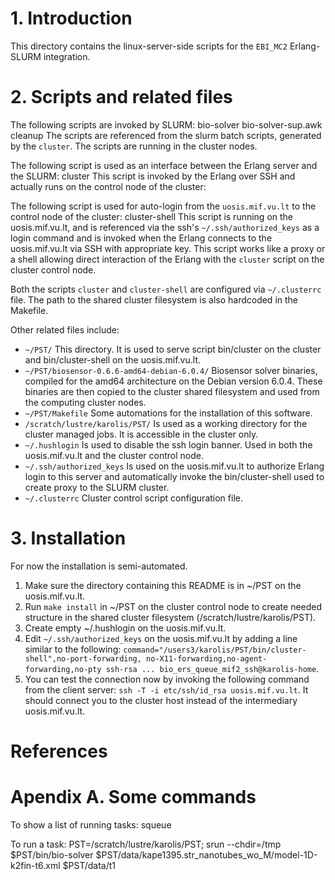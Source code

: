 # 1. Introduction

This directory contains the linux-server-side scripts for the `EBI_MC2`
Erlang-SLURM integration.


# 2. Scripts and related files

The following scripts are invoked by SLURM:
    bio-solver
    bio-solver-sup.awk
    cleanup
The scripts are referenced from the slurm batch scripts, generated by the
`cluster`. The scripts are running in the cluster nodes.

The following script is used as an interface between the Erlang server and the
SLURM:
    cluster
This script is invoked by the Erlang over SSH and actually runs on the control
node of the cluster:

The following script is used for auto-login from the `uosis.mif.vu.lt` to the
control node of the cluster:
    cluster-shell
This script is running on the uosis.mif.vu.lt, and is referenced via the ssh's
`~/.ssh/authorized_keys` as a login command and is invoked when the Erlang connects
to the uosis.mif.vu.lt via SSH with appropriate key. This script works like
a proxy or a shell allowing direct interaction of the Erlang with the `cluster`
script on the cluster control node.

Both the scripts `cluster` and `cluster-shell` are configured via `~/.clusterrc`
file. The path to the shared cluster filesystem is also hardcoded in the Makefile.

Other related files include:
  * `~/PST/`
        This directory. It is used to serve script bin/cluster on the cluster and
        bin/cluster-shell on the uosis.mif.vu.lt.
  * `~/PST/biosensor-0.6.6-amd64-debian-6.0.4/`
        Biosensor solver binaries, compiled for the amd64 architecture on the Debian
        version 6.0.4. These binaries are then copied to the cluster shared filesystem
        and used from the computing cluster nodes.
  * `~/PST/Makefile`
        Some automations for the installation of this software.
  * `/scratch/lustre/karolis/PST/`
        Is used as a working directory for the cluster managed jobs. It is accessible
        in the cluster only.
  * `~/.hushlogin`
        Is used to disable the ssh login banner.
        Used in both the uosis.mif.vu.lt and the cluster control node.
  * `~/.ssh/authorized_keys`
        Is used on the uosis.mif.vu.lt to authorize Erlang login to this
        server and automatically invoke the bin/cluster-shell used to create
        proxy to the SLURM cluster.
  * `~/.clusterrc`
        Cluster control script configuration file.
        

# 3. Installation

For now the installation is semi-automated.
 1. Make sure the directory containing this README is in ~/PST on the uosis.mif.vu.lt.
 2. Run `make install` in ~/PST on the cluster control node to create needed structure
    in the shared cluster filesystem (/scratch/lustre/karolis/PST).
 3. Create empty ~/.hushlogin on the uosis.mif.vu.lt.
 4. Edit `~/.ssh/authorized_keys` on the uosis.mif.vu.lt by adding a line similar to the
    following: `command="/users3/karolis/PST/bin/cluster-shell",no-port-forwarding,
    no-X11-forwarding,no-agent-forwarding,no-pty ssh-rsa ... bio_ers_queue_mif2_ssh@karolis-home`.
 5. You can test the connection now by invoking the following command from the client server:
    `ssh -T -i etc/ssh/id_rsa uosis.mif.vu.lt`. It should connect you to the cluster
    host instead of the intermediary uosis.mif.vu.lt.


# References
[1]: https://computing.llnl.gov/linux/slurm/man_index.html


# Apendix A. Some commands
To show a list of running tasks:
    squeue

To run a task:
    PST=/scratch/lustre/karolis/PST; srun --chdir=/tmp $PST/bin/bio-solver $PST/data/kape1395.str_nanotubes_wo_M/model-1D-k2fin-t6.xml $PST/data/t1

